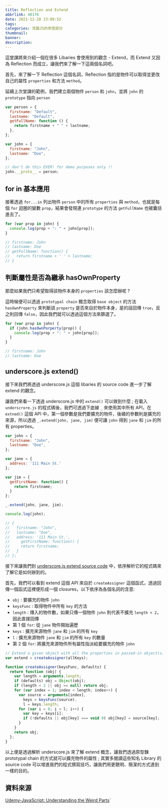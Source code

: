 ```yaml
---
title: Reflection and Extend
abbrlink: 40176
date: 2021-12-28 23:09:52
tags:
categories: 克服JS的奇怪部分
thumbnail:
banner:
description:
---
```


<!-- @format -->

這堂課將來介紹一個在很多 Libaries 會使用到的觀念 - Extend，而 Extend 又因為 Reflection 而成立，讓我們來了解一下這兩個名詞吧。

<!-- more -->

首先，來了解一下 Reflection 這個名詞，Reflection 指的是物件可以取得並更改自己的屬性 `properties` 和方法 `method`。

延續上次堂課的範例，我們建立兩個物件 `person` 和 `john`，並將 `john` 的 `prototype` 指向 `person`

```js
var person = {
  firstname: "Default",
  lastname: "Default",
  getFullName: function () {
    return firstname + " " + lastname;
  },
};

var john = {
  firstname: "John",
  lastname: "Doe",
};

// don't do this EVER! for demo purposes only !!
john.__proto__ = person;
```

## for in 基本應用

接著透過 `for...in` 列出物件 `person` 中的所有 `properties` 與 `method`，也就是每個 `for` 迴圈的變數 `prop`，結果會發現連 `prototype` 的方法 `getFullName` 也被囊括進去了。

```js
for (var prop in john) {
  console.log(prop + ": " + john[prop]);
}

// firstname: John
// lastname: Doe
// getFullName: function() {
//   return firstname + ' ' + lastname;
// }
```

## 判斷屬性是否為繼承 hasOwnProperty

那麼如果我們只希望取得該物件本身的 `properties` 該怎麼辦呢 ?

這時候便可以透過 `prototypal chain` 概念取得 `base object` 的方法 `hasOwnProperty` 來判斷該 `property` 是否來自於物件本身，是的話回傳 `true`，反之則回傳 `false`，因此我們就可以透過這個方法來篩選了。

```js
for (var prop in john) {
  if (john.hasOwnPorperty(prop)) {
    console.log(prop + ": " + john[prop]);
  }
}

// firstname: John
// lastname: Doe
```

## underscore.js extend()



接下來我們將透過 underscore.js 這個 libaries 的 source code 進一步了解 extend 的觀念。

讓我們來看一下透過 underscore.js 中的 `extend()` 可以做到什麼 ; 在載入 `underscrore.js` 的程式碼後，我們可透過下底線 `_` 來使用其中所有 API，在 `extned()` 這個 API 中，第一個參數是我們要擴充的物件，後續的參數則是擴充的來源，所以透過 `_.extend(john, jane, jim)` 便可讓 `john` 得到 `jane` 和 `jim` 的所有 properties。

```js
var john = {
  firstname: "John",
  lastname: "Doe",
};

var jane = {
  address: '111 Main St.'
};

var jim = {
  getFirstName: function() {
    return firstname;
  }
};

_.extend(john, jane, jim);

console.log(john);

// {
//   firstname: "John",
//   lastname: "Doe",
//   address: '111 Main St.',
//     getFirstName: function() {
//     return firstname;
//   }
// };
```

接下來讓我們到 [underscore.js extend source code](https://github.com/jashkenas/underscore/blob/master/underscore.js) 中，依序解析它的程式碼來了解它是如何辦到的。

首先，我們可以看到 extend 這個 API 來自於 `createAssigner` 這個函式，透過回傳一個函式這裡便形成一個 closures，以下依序為各個名詞的含意:

- `obj` : 要擴充的物件 `john`
- `keysFunc` : 取得物件中所有 `key` 的方法
- `length` : 傳入的物件數，如果只傳一個物件 `john` 則代表不擴充 `length < 2`，因此直接回傳
- 第 1 個 `for`: 從 `jane` 物件開始遍歷
- `keys` : 擴充來源物件 `jane` 和 `jim` 的所有 `key` 
- `l` : 擴充來源物件 `jane` 和 `jim` 的所有 `key` 的數量
- 第 2 個 `for`: 將擴充來源物件所有屬性指派給要擴充的物件 `john`

```js
// Extend a given object with all the properties in passed-in object(s).
var extend = createAssigner(allKeys);

function createAssigner(keysFunc, defaults) {
  return function (obj) {
    var length = arguments.length;
    if (defaults) obj = Object(obj);
    if (length < 2 || obj == null) return obj;
    for (var index = 1; index < length; index++) {
      var source = arguments[index],
        keys = keysFunc(source),
        l = keys.length;
      for (var i = 0; i < l; i++) {
        var key = keys[i];
        if (!defaults || obj[key] === void 0) obj[key] = source[key];
      }
    }
    return obj;
  };
}
```

以上便是透過解析 underscore.js 來了解 extend 概念，讓我們透過原型鍊 prototypal chain 的方式就可以擴充物件的屬性 ; 其實多閱讀這些知名 Library 的 source code 可以增進我們的程式撰寫技巧，讓我們用更聰明、簡潔的方式達到一樣的目的。

## 資料來源

[Udemy-JavaScript: Understanding the Weird Parts](https://www.udemy.com/course/understand-javascript/)`
